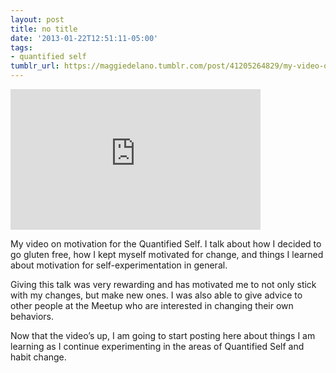 ```yaml
---
layout: post
title: no title
date: '2013-01-22T12:51:11-05:00'
tags:
- quantified self
tumblr_url: https://maggiedelano.tumblr.com/post/41205264829/my-video-on-motivation-for-the-quantified-self-i
---
```

<iframe src="https://player.vimeo.com/video/57823447?title=0&amp;byline=0&amp;portrait=0&amp;app_id=122963" width="400" height="225" frameborder="0" allow="autoplay; fullscreen" allowfullscreen title="Maggie Delano - Motivation for the Quantified Self - Boston QS"></iframe>  

My video on motivation for the Quantified Self. I talk about how I decided to go gluten free, how I kept myself motivated for change, and things I learned about motivation for self-experimentation in general.

Giving this talk was very rewarding and has motivated me to not only stick with my changes, but make new ones. I was also able to give advice to other people at the Meetup who are interested in changing their own behaviors.&nbsp;

Now that the video’s up, I am going to start posting here about things I am learning as I continue experimenting in the areas of Quantified Self and habit change.

